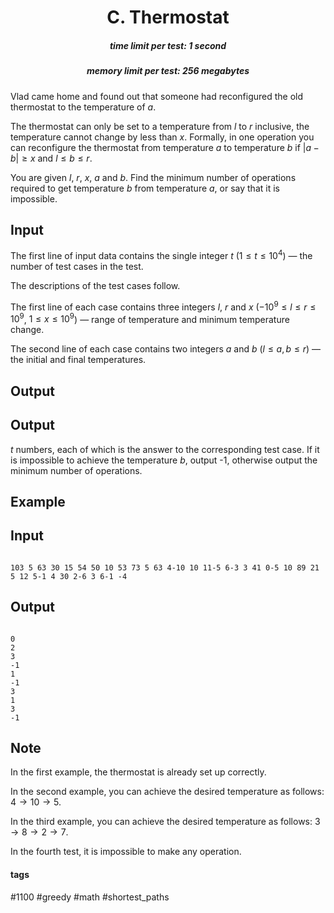 <h1 style='text-align: center;'> C. Thermostat</h1>

<h5 style='text-align: center;'>time limit per test: 1 second</h5>
<h5 style='text-align: center;'>memory limit per test: 256 megabytes</h5>

Vlad came home and found out that someone had reconfigured the old thermostat to the temperature of $a$.

The thermostat can only be set to a temperature from $l$ to $r$ inclusive, the temperature cannot change by less than $x$. Formally, in one operation you can reconfigure the thermostat from temperature $a$ to temperature $b$ if $|a - b| \ge x$ and $l \le b \le r$.

You are given $l$, $r$, $x$, $a$ and $b$. Find the minimum number of operations required to get temperature $b$ from temperature $a$, or say that it is impossible.

## Input

The first line of input data contains the single integer $t$ ($1 \le t \le 10^4$) — the number of test cases in the test.

The descriptions of the test cases follow.

The first line of each case contains three integers $l$, $r$ and $x$ ($-10^9 \le l \le r \le 10^9$, $1 \le x \le 10^9$) — range of temperature and minimum temperature change.

The second line of each case contains two integers $a$ and $b$ ($l \le a, b \le r$) — the initial and final temperatures.

## Output

## Output

 $t$ numbers, each of which is the answer to the corresponding test case. If it is impossible to achieve the temperature $b$, output -1, otherwise output the minimum number of operations.

## Example

## Input


```

103 5 63 30 15 54 50 10 53 73 5 63 4-10 10 11-5 6-3 3 41 0-5 10 89 21 5 12 5-1 4 30 2-6 3 6-1 -4
```
## Output


```

0
2
3
-1
1
-1
3
1
3
-1

```
## Note

In the first example, the thermostat is already set up correctly.

In the second example, you can achieve the desired temperature as follows: $4 \rightarrow 10 \rightarrow 5$.

In the third example, you can achieve the desired temperature as follows: $3 \rightarrow 8 \rightarrow 2 \rightarrow 7$.

In the fourth test, it is impossible to make any operation.



#### tags 

#1100 #greedy #math #shortest_paths 